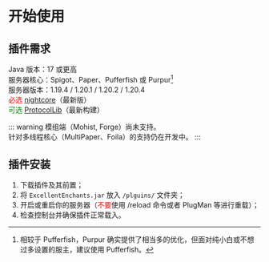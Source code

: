 # 开始使用

## 插件需求 

Java 版本：17 或更高    
服务器核心：Spigot、Paper、Pufferfish 或 Purpur[^1]    
服务器版本：1.19.4 / 1.20.1 / 1.20.2 / 1.20.4    
<font color="red">必选</font> [nightcore](https://github.com/nulli0n/nightcore-spigot/releases)（最新版）    
<font color="green">可选</font> [ProtocolLib](https://ci.dmulloy2.net/job/ProtocolLib/)（最新构建）

::: warning
模组端（Mohist, Forge）尚未支持。    
针对多线程核心（MultiPaper、Foila）的支持仍在开发中。
:::

## 插件安装

1. 下载插件及其前置；
2. 将 `ExcellentEnchants.jar` 放入 `/plguins/` 文件夹；
3. 开启或重启你的服务器（<font color="red">不要</font>使用 /reload 命令或者 PlugMan 等进行重载）；
4. 检查控制台并确保插件正常载入。

[^1]: 相较于 Pufferfish，Purpur 确实提供了相当多的优化，但面对纯小白或不想过多设置的服主，建议使用 Pufferfish。